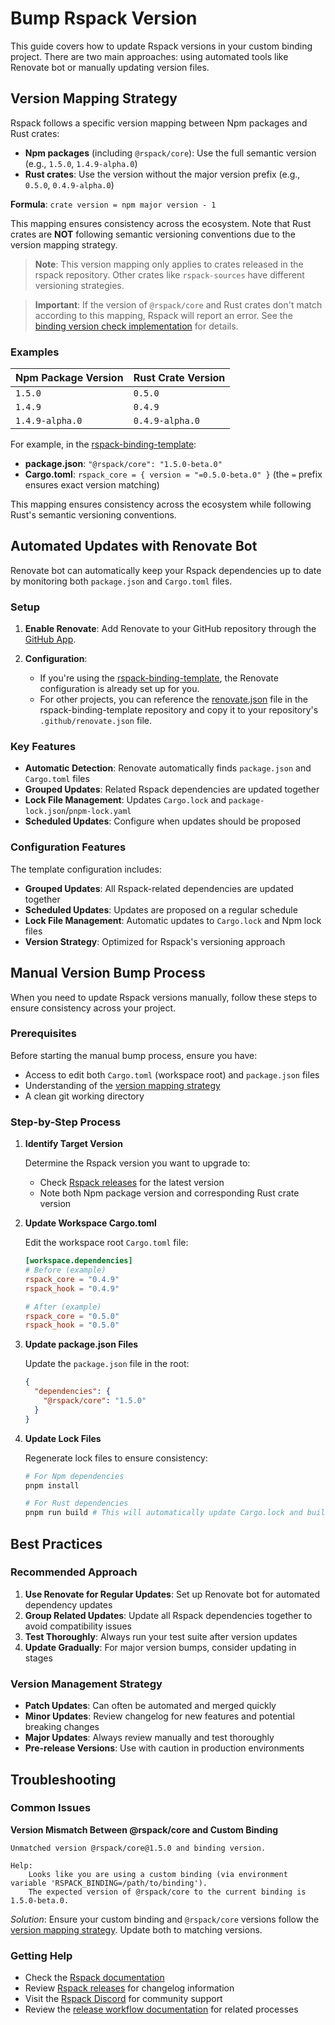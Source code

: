 # Bump Rspack Version

This guide covers how to update Rspack versions in your custom binding project. There are two main approaches: using automated tools like Renovate bot or manually updating version files.

## Version Mapping Strategy

Rspack follows a specific version mapping between Npm packages and Rust crates:

- **Npm packages** (including `@rspack/core`): Use the full semantic version (e.g., `1.5.0`, `1.4.9-alpha.0`)
- **Rust crates**: Use the version without the major version prefix (e.g., `0.5.0`, `0.4.9-alpha.0`)

**Formula**: `crate version = npm major version - 1`

This mapping ensures consistency across the ecosystem. Note that Rust crates are **NOT** following semantic versioning conventions due to the version mapping strategy.

> **Note**: This version mapping only applies to crates released in the rspack repository. Other crates like `rspack-sources` have different versioning strategies.

> **Important**: If the version of `@rspack/core` and Rust crates don't match according to this mapping, Rspack will report an error. See the [binding version check implementation](https://github.com/web-infra-dev/rspack/blob/06bd5ba177ed7d73c6feda7e0619172b77adc797/packages/rspack/src/util/bindingVersionCheck.ts#L9) for details.

### Examples

| Npm Package Version | Rust Crate Version |
|---------------------|-------------------|
| `1.5.0` | `0.5.0` |
| `1.4.9` | `0.4.9` |
| `1.4.9-alpha.0` | `0.4.9-alpha.0` |

For example, in the [rspack-binding-template](https://github.com/rspack-contrib/rspack-binding-template):

- **package.json**: `"@rspack/core": "1.5.0-beta.0"`
- **Cargo.toml**: `rspack_core = { version = "=0.5.0-beta.0" }` (the `=` prefix ensures exact version matching)

This mapping ensures consistency across the ecosystem while following Rust's semantic versioning conventions.

## Automated Updates with Renovate Bot

Renovate bot can automatically keep your Rspack dependencies up to date by monitoring both `package.json` and `Cargo.toml` files.

### Setup

1. **Enable Renovate**: Add Renovate to your GitHub repository through the [GitHub App](https://github.com/apps/renovate).

2. **Configuration**: 
   - If you're using the [rspack-binding-template](https://github.com/rspack-contrib/rspack-binding-template), the Renovate configuration is already set up for you.
   - For other projects, you can reference the [renovate.json](https://github.com/rspack-contrib/rspack-binding-template/blob/main/.github/renovate.json) file in the rspack-binding-template repository and copy it to your repository's `.github/renovate.json` file.

### Key Features

- **Automatic Detection**: Renovate automatically finds `package.json` and `Cargo.toml` files
- **Grouped Updates**: Related Rspack dependencies are updated together
- **Lock File Management**: Updates `Cargo.lock` and `package-lock.json`/`pnpm-lock.yaml`
- **Scheduled Updates**: Configure when updates should be proposed

### Configuration Features

The template configuration includes:

- **Grouped Updates**: All Rspack-related dependencies are updated together
- **Scheduled Updates**: Updates are proposed on a regular schedule
- **Lock File Management**: Automatic updates to `Cargo.lock` and Npm lock files
- **Version Strategy**: Optimized for Rspack's versioning approach

## Manual Version Bump Process

When you need to update Rspack versions manually, follow these steps to ensure consistency across your project.

### Prerequisites

Before starting the manual bump process, ensure you have:

- Access to edit both `Cargo.toml` (workspace root) and `package.json` files
- Understanding of the [version mapping strategy](#version-mapping-strategy)
- A clean git working directory

### Step-by-Step Process

1. **Identify Target Version**
   
   Determine the Rspack version you want to upgrade to:
   - Check [Rspack releases](https://github.com/web-infra-dev/rspack/releases) for the latest version
   - Note both Npm package version and corresponding Rust crate version

2. **Update Workspace Cargo.toml**

   Edit the workspace root `Cargo.toml` file:

   ```toml
   [workspace.dependencies]
   # Before (example)
   rspack_core = "0.4.9"
   rspack_hook = "0.4.9"
   
   # After (example)
   rspack_core = "0.5.0"
   rspack_hook = "0.5.0"
   ```

3. **Update package.json Files**

   Update the `package.json` file in the root:

   ```json
   {
     "dependencies": {
       "@rspack/core": "1.5.0"
     }
   }
   ```

4. **Update Lock Files**

   Regenerate lock files to ensure consistency:

   ```bash
   # For Npm dependencies
   pnpm install

   # For Rust dependencies
   pnpm run build # This will automatically update Cargo.lock and build the rust bindings
   ```


## Best Practices

### Recommended Approach

1. **Use Renovate for Regular Updates**: Set up Renovate bot for automated dependency updates
2. **Group Related Updates**: Update all Rspack dependencies together to avoid compatibility issues
3. **Test Thoroughly**: Always run your test suite after version updates
4. **Update Gradually**: For major version bumps, consider updating in stages

### Version Management Strategy

- **Patch Updates**: Can often be automated and merged quickly
- **Minor Updates**: Review changelog for new features and potential breaking changes
- **Major Updates**: Always review manually and test thoroughly
- **Pre-release Versions**: Use with caution in production environments

## Troubleshooting

### Common Issues

**Version Mismatch Between @rspack/core and Custom Binding**
```
Unmatched version @rspack/core@1.5.0 and binding version.

Help:
    Looks like you are using a custom binding (via environment variable 'RSPACK_BINDING=/path/to/binding').
    The expected version of @rspack/core to the current binding is 1.5.0-beta.0.
```
*Solution*: Ensure your custom binding and `@rspack/core` versions follow the [version mapping strategy](#version-mapping-strategy). Update both to matching versions.

### Getting Help

- Check the [Rspack documentation](https://rspack.dev/)
- Review [Rspack releases](https://github.com/web-infra-dev/rspack/releases) for changelog information
- Visit the [Rspack Discord](https://discord.gg/79ZZ66GH9E) for community support
- Review the [release workflow documentation](../first-custom-binding/release.md) for related processes
